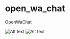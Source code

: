 # open_wa_chat
OpenWaChat


![Alt text](/assets/1.png "screen1")
![Alt text](/assets/2.png "screen2")

